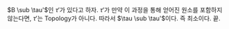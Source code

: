 $B \sub \tau'$인 $\tau'$가 있다고 하자. $\tau'$가 만약 이 과정을 통해 얻어진 원소를 포함하지 않는다면, $\tau'$는 Topology가 아니다. 따라서 $\tau \sub \tau'$이다. 즉 최소이다. 끝.
